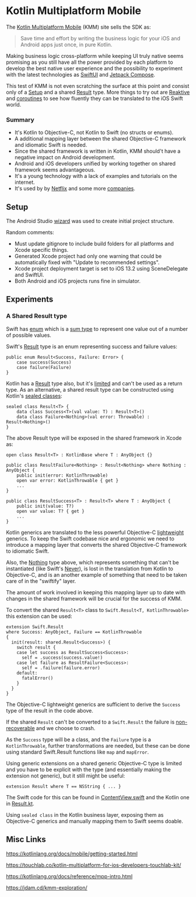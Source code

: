 # Kotlin Multiplatform Mobile

The [Kotlin Multiplatform Mobile](https://kotlinlang.org/lp/mobile/) (KMM) site sells the SDK as:

> Save time and effort by writing the business logic for your iOS and Android apps just once, in pure Kotlin.

Making business logic cross-platform while keeping UI truly native seems promising as you still have all the power provided by each platform to develop the best native user experience and the possibility to experiment with the latest technologies as [SwiftUI](https://developer.apple.com/xcode/swiftui/) and [Jetpack Compose](https://developer.android.com/jetpack/compose).

This test of KMM is not even scratching the surface at this point and consist only of a [Setup](#setup) and a shared [Result](#a-shared-result-type) type. More things to try out are [Reaktive](https://github.com/badoo/Reaktive) and [coroutines](https://github.com/Kotlin/kotlinx.coroutines) to see how fluently they can be translated to the iOS Swift world.

### Summary

- It's Kotlin to Objective-C, not Kotlin to Swift (no structs or enums).
- A additional mapping layer between the shared Objective-C framework and idiomatic Swift is needed.
- Since the shared framework is written in Kotlin, KMM should't have a negative impact on Android development.
- Android and iOS developers unified by working together on shared framework seems advantageous.
- It's a young technology with a lack of examples and tutorials on the internet.
- It's used by by [Netflix](https://netflixtechblog.com/netflix-android-and-ios-studio-apps-kotlin-multiplatform-d6d4d8d25d23) and some more [companies](https://kotlinlang.org/lp/mobile/case-studies/).

## Setup

The Android Studio [wizard](https://kotlinlang.org/docs/mobile/create-first-app.html) was used to create initial project structure.

Random comments:

- Must update gitignore to include build folders for all platforms and Xcode specific things.
- Generated Xcode project had only one warning that could be automatically fixed with "Update to recommended settings".
- Xcode project deployment target is set to iOS 13.2 using SceneDelegate and SwiftUI.
- Both Android and iOS projects runs fine in simulator.

## Experiments

### A Shared Result type

Swift has [enum](https://docs.swift.org/swift-book/LanguageGuide/Enumerations.html) which is a [sum type](https://en.wikipedia.org/wiki/Tagged_union) to represent one value out of a number of possible values.

Swift's [Result](https://github.com/apple/swift/blob/main/stdlib/public/core/Result.swift) type is an enum representing success and failure values:

```
public enum Result<Success, Failure: Error> {
    case success(Success)
    case failure(Failure)
}
```

Kotlin has a [Result](https://kotlinlang.org/api/latest/jvm/stdlib/kotlin/-result/#result) type also, but it's [limited](https://github.com/Kotlin/KEEP/blob/master/proposals/stdlib/result.md#limitations) and can't be used as a return type. As an alternative, a shared result type can be constructed using Kotlin's [sealed classes](...):

```
sealed class Result<T> {
    data class Success<T>(val value: T) : Result<T>()
    data class Failure<Nothing>(val error: Throwable) : Result<Nothing>()
}
```

The above Result type will be exposed in the shared framework in Xcode as:

```
open class Result<T> : KotlinBase where T : AnyObject {}

public class ResultFailure<Nothing> : Result<Nothing> where Nothing : AnyObject {
    public init(error: KotlinThrowable)
    open var error: KotlinThrowable { get }
    ...
}

public class ResultSuccess<T> : Result<T> where T : AnyObject {
    public init(value: T?)
    open var value: T? { get }
    ...
}
```

Kotlin generics are translated to the less powerful Objective-C [lightweight](https://developer.apple.com/documentation/swift/imported_c_and_objective-c_apis/using_imported_lightweight_generics_in_swift) generics. To keep the Swift codebase nice and ergonomic we need to introduce a mapping layer that converts the shared Objective-C framework to idiomatic Swift.

Also, the [Nothing](https://kotlinlang.org/api/latest/jvm/stdlib/kotlin/-nothing.html) type above, which represents something that can't be instantiated (like Swift's [Never](https://developer.apple.com/documentation/swift/never)), is lost in the translation from Kotlin to Objective-C, and is an another example of something that need to be taken care of in the "swiftify" layer.

The amount of work involved in keeping this mapping layer up to date with changes in the shared framework will be crucial for the success of KMM.

To convert the shared `Result<T>` class to `Swift.Result<T, KotlinThrowable>` this extension can be used:

```
extension Swift.Result
where Success: AnyObject, Failure == KotlinThrowable
{
  init(result: shared.Result<Success>) {
    switch result {
    case let success as ResultSuccess<Success>:
      self = .success(success.value!)
    case let failure as ResultFailure<Success>:
      self = .failure(failure.error)
    default:
      fatalError()
    }
  }
}
```

The Objective-C lightweight generics are sufficient to derive the `Success` type of the result in the code above.

If the shared `Result` can't be converted to a `Swift.Result` the failure is [non-recoverable](https://www.swiftbysundell.com/articles/picking-the-right-way-of-failing-in-swift/) and we choose to crash.

As the `Success` type will be a class, and the `Failure` type is a `KotlinThrowable`, further transformations are needed, but these can be done using standard Swift.Result functions like `map` and `mapError`.

Using generic extensions on a shared generic Objective-C type is limited and you have to be explicit with the type (and essentially making the extension not generic), but it still might be useful:

```
extension Result where T == NSString { ... }
```

The Swift code for this can be found in [ContentView.swift](iosApp/iosApp/ContentView.swift) and the Kotlin one in [Result.kt](shared/src/commonMain/kotlin/com/example/kmmexperiment/shared/Result.kt).

Using `sealed class` in the Kotlin business layer, exposing them as Objective-C generics and manually mapping them to Swift seems doable.

## Misc Links

https://kotlinlang.org/docs/mobile/getting-started.html

https://touchlab.co/kotlin-multiplatform-for-ios-developers-touchlab-kit/

https://kotlinlang.org/docs/reference/mpp-intro.html

https://jdam.cd/kmm-exploration/
